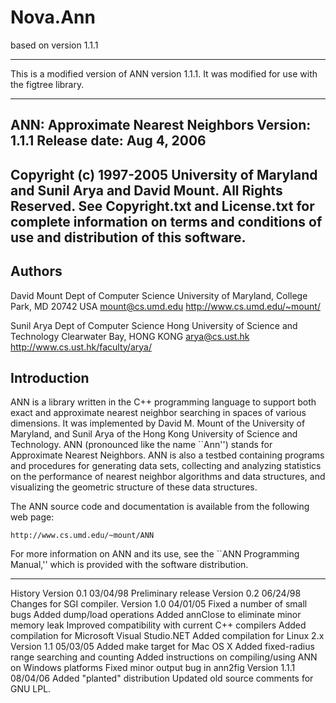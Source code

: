 # Nova.Ann
based on version 1.1.1


----------------------------------------------------------------------------

This is a modified version of ANN version 1.1.1.  It was modified for use with the figtree library.

----------------------------------------------------------------------------


ANN: Approximate Nearest Neighbors
Version: 1.1.1
Release date: Aug 4, 2006
----------------------------------------------------------------------------
Copyright (c) 1997-2005 University of Maryland and Sunil Arya and David
Mount. All Rights Reserved.  See Copyright.txt and License.txt for
complete information on terms and conditions of use and distribution of
this software.
----------------------------------------------------------------------------

Authors
-------
David Mount
Dept of Computer Science
University of Maryland,
College Park, MD 20742 USA
mount@cs.umd.edu
http://www.cs.umd.edu/~mount/

Sunil Arya
Dept of Computer Science
Hong University of Science and Technology
Clearwater Bay, HONG KONG
arya@cs.ust.hk
http://www.cs.ust.hk/faculty/arya/

Introduction
------------
ANN is a library written in the C++ programming language to support both
exact and approximate nearest neighbor searching in spaces of various
dimensions.  It was implemented by David M. Mount of the University of
Maryland, and Sunil Arya of the Hong Kong University of Science and
Technology.  ANN (pronounced like the name ``Ann'') stands for
Approximate Nearest Neighbors.  ANN is also a testbed containing
programs and procedures for generating data sets, collecting and
analyzing statistics on the performance of nearest neighbor algorithms
and data structures, and visualizing the geometric structure of these
data structures.

The ANN source code and documentation is available from the following
web page:

    http://www.cs.umd.edu/~mount/ANN

For more information on ANN and its use, see the ``ANN Programming
Manual,'' which is provided with the software distribution.

----------------------------------------------------------------------------
History
  Version 0.1  03/04/98
    Preliminary release
  Version 0.2  06/24/98
    Changes for SGI compiler.
  Version 1.0  04/01/05
    Fixed a number of small bugs
    Added dump/load operations
    Added annClose to eliminate minor memory leak
    Improved compatibility with current C++ compilers
    Added compilation for Microsoft Visual Studio.NET
    Added compilation for Linux 2.x
  Version 1.1  05/03/05
    Added make target for Mac OS X
    Added fixed-radius range searching and counting
    Added instructions on compiling/using ANN on Windows platforms
    Fixed minor output bug in ann2fig
  Version 1.1.1  08/04/06
    Added "planted" distribution
    Updated old source comments for GNU LPL.

